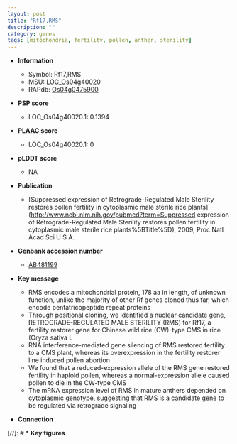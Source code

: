 ```yaml
---
layout: post
title: "Rf17,RMS"
description: ""
category: genes
tags: [mitochondria, fertility, pollen, anther, sterility]
---
```


* **Information**  
    + Symbol: Rf17,RMS  
    + MSU: [LOC_Os04g40020](http://rice.plantbiology.msu.edu/cgi-bin/ORF_infopage.cgi?orf=LOC_Os04g40020)  
    + RAPdb: [Os04g0475900](http://rapdb.dna.affrc.go.jp/viewer/gbrowse_details/irgsp1?name=Os04g0475900)  

* **PSP score**  
    + LOC_Os04g40020.1: 0.1394 

* **PLAAC score**  
    + LOC_Os04g40020.1: 0 

* **pLDDT score**
    + NA


* **Publication**  
    + [Suppressed expression of Retrograde-Regulated Male Sterility restores pollen fertility in cytoplasmic male sterile rice plants](http://www.ncbi.nlm.nih.gov/pubmed?term=Suppressed expression of Retrograde-Regulated Male Sterility restores pollen fertility in cytoplasmic male sterile rice plants%5BTitle%5D), 2009, Proc Natl Acad Sci U S A.

* **Genbank accession number**  
    + [AB481199](http://www.ncbi.nlm.nih.gov/nuccore/AB481199)

* **Key message**  
    + RMS encodes a mitochondrial protein, 178 aa in length, of unknown function, unlike the majority of other Rf genes cloned thus far, which encode pentatricopeptide repeat proteins
    + Through positional cloning, we identified a nuclear candidate gene, RETROGRADE-REGULATED MALE STERILITY (RMS) for Rf17, a fertility restorer gene for Chinese wild rice (CW)-type CMS in rice (Oryza sativa L
    + RNA interference-mediated gene silencing of RMS restored fertility to a CMS plant, whereas its overexpression in the fertility restorer line induced pollen abortion
    + We found that a reduced-expression allele of the RMS gene restored fertility in haploid pollen, whereas a normal-expression allele caused pollen to die in the CW-type CMS
    + The mRNA expression level of RMS in mature anthers depended on cytoplasmic genotype, suggesting that RMS is a candidate gene to be regulated via retrograde signaling

* **Connection**  

[//]: # * **Key figures**  


